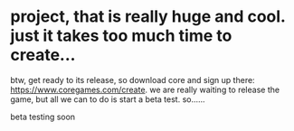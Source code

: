 # project, that is really huge and cool. just it takes too much time to create...



btw, get ready to its release, so download core and sign up there:
https://www.coregames.com/create.
we are really waiting to release the game, but all we can to do is start a beta test. so......

beta testing soon
